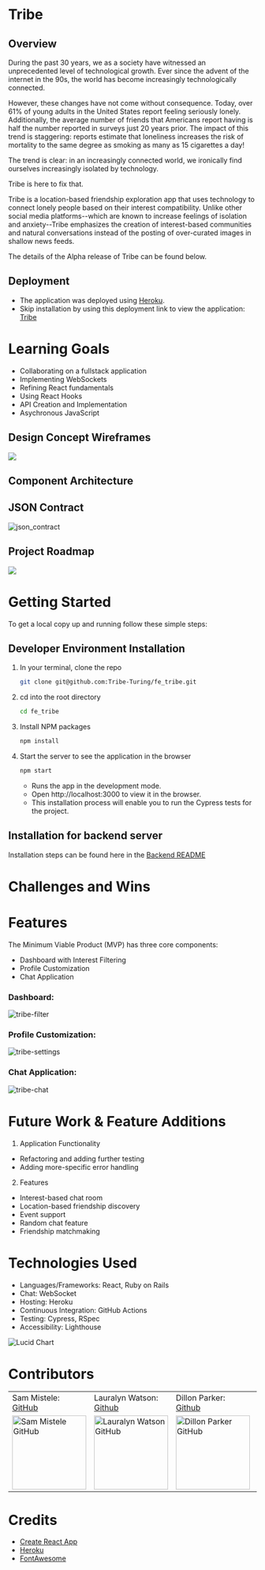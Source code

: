 # Tribe

## Overview

During the past 30 years, we as a society have witnessed an unprecedented level of technological growth.  Ever since the advent of the internet in the 90s, the world has become increasingly technologically connected.

However, these changes have not come without consequence.  Today, over 61% of young adults in the United States report feeling seriously lonely.  Additionally, the average number of friends that Americans report having is half the number reported in surveys just 20 years prior.  The impact of this trend is staggering: reports estimate that loneliness increases the risk of mortality to the same degree as smoking as many as 15 cigarettes a day!

The trend is clear: in an increasingly connected world, we ironically find ourselves increasingly isolated by technology.

Tribe is here to fix that.

Tribe is a location-based friendship exploration app that uses technology to connect lonely people based on their interest compatibility.  Unlike other social media platforms--which are known to increase feelings of isolation and anxiety--Tribe emphasizes the creation of interest-based communities and natural conversations instead of the posting of over-curated images in shallow news feeds.

The details of the Alpha release of Tribe can be found below.

## Deployment
- The application was deployed using [Heroku](https://www.heroku.com/).
- Skip installation by using this deployment link to view the application: [Tribe](https://fe-tribe.herokuapp.com/)

# Learning Goals
- Collaborating on a fullstack application
- Implementing WebSockets
- Refining React fundamentals
- Using React Hooks
- API Creation and Implementation
- Asychronous JavaScript

## Design Concept Wireframes

![](https://user-images.githubusercontent.com/92283709/170591742-83af81fe-4d92-46a0-85e1-11752aa8ce0e.png)

## Component Architecture



## JSON Contract

![json_contract](https://user-images.githubusercontent.com/93230374/170589289-94ac0631-feaa-4ed4-8d24-d7f663d02378.png)

## Project Roadmap

![](https://user-images.githubusercontent.com/92283709/170591329-f04e0488-1b0b-469b-a9eb-44bfbbef1297.png)

# Getting Started
To get a local copy up and running follow these simple steps:

## Developer Environment Installation

1. In your terminal, clone the repo
   ```sh
   git clone git@github.com:Tribe-Turing/fe_tribe.git
   ```
2. cd into the root directory
   ```sh
   cd fe_tribe
   ```
3. Install NPM packages
   ```sh
   npm install
   ```
4. Start the server to see the application in the browser
   ```sh
   npm start
   ```
   - Runs the app in the development mode.
   - Open http://localhost:3000 to view it in the browser.
   - This installation process will enable you to run the Cypress tests for the project.

## Installation for backend server
Installation steps can be found here in the [Backend README](https://github.com/Tribe-Turing/be_tribe#readme)

# Challenges and Wins

# Features

The Minimum Viable Product (MVP) has three core components:

- Dashboard with Interest Filtering
- Profile Customization
- Chat Application

### Dashboard:

![tribe-filter](https://user-images.githubusercontent.com/92277979/170588024-7ee4b2de-64b4-48eb-805e-363f459aa1b1.gif)

### Profile Customization:

![tribe-settings](https://user-images.githubusercontent.com/92277979/170588038-2bfdeb2b-655f-4048-943f-11e3b2d46b05.gif)

### Chat Application:

![tribe-chat](https://user-images.githubusercontent.com/92277979/170588052-afca5a42-805b-41f0-ab03-00fa99517f4a.gif)

# Future Work & Feature Additions

1. Application Functionality
 * Refactoring and adding further testing
 * Adding more-specific error handling
2. Features
 * Interest-based chat room
 * Location-based friendship discovery
 * Event support
 * Random chat feature
 * Friendship matchmaking

# Technologies Used
- Languages/Frameworks: React, Ruby on Rails
- Chat: WebSocket
- Hosting: Heroku
- Continuous Integration: GitHub Actions
- Testing: Cypress, RSpec
- Accessibility: Lighthouse

![Lucid Chart](https://user-images.githubusercontent.com/93230374/170495899-edd6d611-6a8e-4549-a304-57b8b00956e5.png)

# Contributors
<table>
    <tr>
<!--         <td> Sam Ivari: <a href="https://github.com/samivari">GitHub</td> -->
        <td> Sam Mistele: <a href="https://github.com/SamusMist">GitHub</td>
<!--         <td> Gunnar Sorensen: <a href="https://github.com/glsorensen">GitHub</td> -->
<!--         <td> Eldridge Turambi: <a href="https://github.com/Eldridge-Turambi">Github</td> -->
        <td> Lauralyn Watson: <a href="https://github.com/lswatson16">Github</td>
        <td> Dillon Parker: <a href="https://github.com/Prkr93">Github</td>
        <td> Andrew Musselman: <a href="https://github.com/Andrew-Musselman">Github</td>
        <td> Rory Magee: <a href="https://github.com/roryemagee1">Github</td>
    </tr>
<!--  <td><img src="https://avatars.githubusercontent.com/u/87387139?v=4" alt="Sam Ivari GitHub" -->
<!--  width="150" height="auto" /></td> -->
 <td><img src="https://avatars.githubusercontent.com/u/89484102?v=4" alt="Sam Mistele GitHub"
 width="150" height="auto" /></td>
<!--  <td><img src="https://avatars.githubusercontent.com/u/81265307?v=4" alt="Gunnar Sorensen GitHub" -->
<!--  width="150" height="auto" /></td> -->
<!--  <td><img src="https://avatars.githubusercontent.com/u/87398716?v=4" alt="Eldridge Turambi GitHub" -->
<!--  width="150" height="auto" /></td> -->
 <td><img src="https://avatars.githubusercontent.com/u/93230374?v=4" alt="Lauralyn Watson GitHub"
 width="150" height="auto" /></td>
 <td><img src="https://avatars.githubusercontent.com/u/90285348?v=4" alt="Dillon Parker GitHub"
 width="150" height="auto" /></td>
 <td><img src="https://avatars.githubusercontent.com/u/92277979?v=4" alt="Andrew Musselman GitHub"
 width="150" height="auto" /></td>
 <td><img src="https://avatars.githubusercontent.com/u/92283709?v=4" alt="Rory Magee GitHub"
 width="150" height="auto" /></td>
</table>

# Credits
- [Create React App](https://create-react-app.dev/)
- [Heroku](https://www.heroku.com/)
- [FontAwesome](https://fontawesome.com/)
